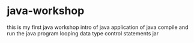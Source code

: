 # java-workshop
this is my first java workshop
intro of java
application of java
compile and run the java program
looping
data type
control statements
jar
